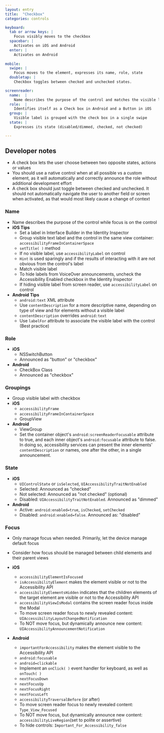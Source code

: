```yaml
---
layout: entry
title:  "Checkbox"
categories: controls

keyboard:
  tab or arrow keys: |
    Focus visibly moves to the checkbox
  spacebar: |
    Activates on iOS and Android
  enter: |
    Activates on Android
      
mobile:
  swipe: |
    Focus moves to the element, expresses its name, role, state
  doubletap: |
    Checkbox toggles between checked and unchecked states.

screenreader:
  name:  |
    Name describes the purpose of the control and matches the visible label
  role:  |
    Identifies itself as a Check box in Android and a Button in iOS
  group: |
    Visible label is grouped with the check box in a single swipe
  state: |
    Expresses its state (disabled/dimmed, checked, not checked)

---
```



## Developer notes
- A check box lets the user choose between two opposite states, actions or values  
- You should use a native control when at all possible vs a custom element, as it will automatically and correctly announce the role without additional development effort
- A check box should just toggle between checked and unchecked.  It should not automatically navigate the user to another field or screen when activated, as that would most likely cause a change of context
### Name

- Name describes the purpose of the control while focus is on the control
- **iOS Tips**
  - Set a label in Interface Builder in the Identity Inspector
  - Group visible text label and the control in the same view container: `accessibilityFrameInContainerSpace`
  - `setTitle( )` method
  - If no visible label, use `accessibilityLabel` on control
  - `Hint` is used sparingly and if the results of interacting with it are not obvious from the control's label
  - Match visible label
  - To hide labels from VoiceOver announcements, uncheck the Accessibility Enabled checkbox in the Identity Inspector
  - If hiding visible label from screen reader, use `accessibilityLabel` on control
- **Android Tips**  
  - `android:text` XML attribute
  - Use `contentDescription` for a more descriptive name, depending on type of view and for elements without a visible label
  - `contentDescription` overrides `android:text`  
  - Use `labelFor` attribute to associate the visible label with the control (Best practice)

### Role

- **iOS**
  - NSSwitchButton
  - Announced as "button" or "checkbox"
- **Android**
  - CheckBox Class
  - Announced as "checkbox"

### Groupings

- Group visible label with checkbox
- **iOS**
  - `accessibilityFrame`
  - `accessibilityFrameInContainerSpace`
  - GroupView
- **Android**
  - ViewGroup
  - Set the container object's `android:screenReaderFocusable` attribute to true, and each inner object's `android:focusable` attribute to false. In doing so, accessibility services can present the inner elements' `contentDescription` or names, one after the other, in a single announcement.

### State

- **iOS**
  - `UIControlState` or `isSelected`, `UIAccessibilityTraitNotEnabled`
  - Selected: Announced as "checked"
  - Not selected: Announced as "not checked" (optional)
  - Disabled: `UIAccessibilityTraitNotEnabled`. Announced as "dimmed"
- **Android**
  - Active: `android:enabled=true`, `isChecked`, `setChecked`
  - Disabled: `android:enabled=false`. Announced as: "disabled"

### Focus

- Only manage focus when needed. Primarily, let the device manage default focus
- Consider how focus should be managed between child elements and their parent views

 - **iOS**
	- `accessibilityElementIsFocused`  
	- `isAccessibilityElement` makes the element visible or not to the Accessibility API
	- `accessibilityElementsHidden` indicates that the children elements of the target element are visible or not to the Accessibility API
	- `accessibilityViewIsModal` contains the screen reader focus inside the Modal
	- To move screen reader focus to newly revealed content: `UIAccessibilityLayoutChangedNotification`
	- To NOT move focus, but dynamically announce new content: `UIAccessibilityAnnouncementNotification`
- **Android**
	- `importantForAccessibility` makes the element visible to the Accessibility API
	- `android:focusable`
	- `android=clickable`
	- Implement an `onClick( )` event handler for keyboard, as well as `onTouch( )`
	- `nextFocusDown`
	- `nextFocusUp`
	- `nextFocusRight`
	- `nextFocusLeft`
	- `accessibilityTraversalBefore` (or after)
	- To move screen reader focus to newly revealed content: `Type_View_Focused`
	- To NOT move focus, but dynamically announce new content: `accessibilityLiveRegion`(set to polite or assertive)
	- To hide controls: `Important_For_Accessibility_false`
